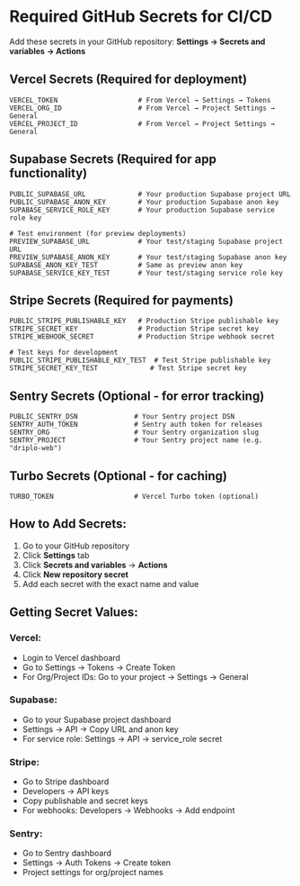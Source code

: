 # Required GitHub Secrets for CI/CD

Add these secrets in your GitHub repository: **Settings → Secrets and variables → Actions**

## Vercel Secrets (Required for deployment)
```
VERCEL_TOKEN                    # From Vercel → Settings → Tokens
VERCEL_ORG_ID                   # From Vercel → Project Settings → General
VERCEL_PROJECT_ID               # From Vercel → Project Settings → General  
```

## Supabase Secrets (Required for app functionality)
```
PUBLIC_SUPABASE_URL             # Your production Supabase project URL
PUBLIC_SUPABASE_ANON_KEY        # Your production Supabase anon key
SUPABASE_SERVICE_ROLE_KEY       # Your production Supabase service role key

# Test environment (for preview deployments)
PREVIEW_SUPABASE_URL            # Your test/staging Supabase project URL  
PREVIEW_SUPABASE_ANON_KEY       # Your test/staging Supabase anon key
SUPABASE_ANON_KEY_TEST          # Same as preview anon key
SUPABASE_SERVICE_KEY_TEST       # Your test/staging service role key
```

## Stripe Secrets (Required for payments)
```
PUBLIC_STRIPE_PUBLISHABLE_KEY   # Production Stripe publishable key
STRIPE_SECRET_KEY               # Production Stripe secret key
STRIPE_WEBHOOK_SECRET           # Production Stripe webhook secret

# Test keys for development
PUBLIC_STRIPE_PUBLISHABLE_KEY_TEST  # Test Stripe publishable key
STRIPE_SECRET_KEY_TEST             # Test Stripe secret key
```

## Sentry Secrets (Optional - for error tracking)
```
PUBLIC_SENTRY_DSN              # Your Sentry project DSN
SENTRY_AUTH_TOKEN              # Sentry auth token for releases
SENTRY_ORG                     # Your Sentry organization slug
SENTRY_PROJECT                 # Your Sentry project name (e.g. "driplo-web")
```

## Turbo Secrets (Optional - for caching)
```
TURBO_TOKEN                    # Vercel Turbo token (optional)
```

## How to Add Secrets:

1. Go to your GitHub repository
2. Click **Settings** tab
3. Click **Secrets and variables** → **Actions**
4. Click **New repository secret**
5. Add each secret with the exact name and value

## Getting Secret Values:

### Vercel:
- Login to Vercel dashboard
- Go to Settings → Tokens → Create Token
- For Org/Project IDs: Go to your project → Settings → General

### Supabase:  
- Go to your Supabase project dashboard
- Settings → API → Copy URL and anon key
- For service role: Settings → API → service_role secret

### Stripe:
- Go to Stripe dashboard  
- Developers → API keys
- Copy publishable and secret keys
- For webhooks: Developers → Webhooks → Add endpoint

### Sentry:
- Go to Sentry dashboard
- Settings → Auth Tokens → Create token
- Project settings for org/project names